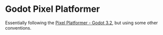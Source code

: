 # Godot Pixel Platformer

Essentially following the [Pixel Platformer - Godot 3.2](https://www.youtube.com/watch?v=0713nlQxU7I), but using some other conventions.
